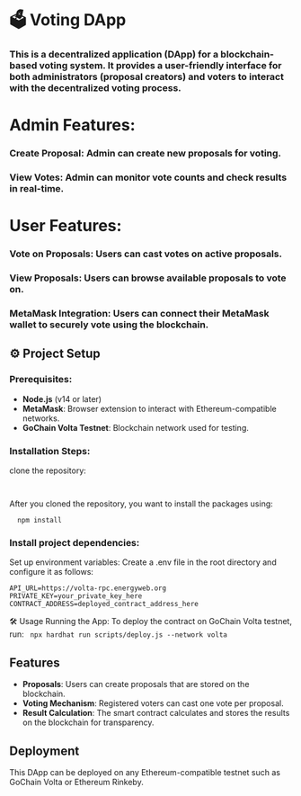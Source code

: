 # 🗳️ Voting DApp

### This is a decentralized application (DApp) for a blockchain-based voting system. It provides a user-friendly interface for both administrators (proposal creators) and voters to interact with the decentralized voting process.

# Admin Features:
### Create Proposal: Admin can create new proposals for voting.
### View Votes: Admin can monitor vote counts and check results in real-time.

# User Features:
### Vote on Proposals: Users can cast votes on active proposals.
### View Proposals: Users can browse available proposals to vote on.
### MetaMask Integration: Users can connect their MetaMask wallet to securely vote using the blockchain.

## ⚙️ Project Setup

### Prerequisites:
- **Node.js** (v14 or later)
- **MetaMask**: Browser extension to interact with Ethereum-compatible networks.
- **GoChain Volta Testnet**: Blockchain network used for testing.

### Installation Steps:
 clone the repository:
```


```
After you cloned the repository, you want to install the packages using:
```
  npm install
```
### Install project dependencies:
Set up environment variables:
Create a .env file in the root directory and configure it as follows:
```
API_URL=https://volta-rpc.energyweb.org
PRIVATE_KEY=your_private_key_here
CONTRACT_ADDRESS=deployed_contract_address_here
```
🛠️ Usage
Running the App:
To deploy the contract on GoChain Volta testnet, run:
``` npx hardhat run scripts/deploy.js --network volta```


## Features

- **Proposals**: Users can create proposals that are stored on the blockchain.
- **Voting Mechanism**: Registered voters can cast one vote per proposal.
- **Result Calculation**: The smart contract calculates and stores the results on the blockchain for transparency.



## Deployment

This DApp can be deployed on any Ethereum-compatible testnet such as GoChain Volta or Ethereum Rinkeby.


  


  

